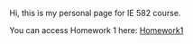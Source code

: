
Hi, this is my personal page for IE 582 course.

You can access Homework 1 here:
[Homework1](Homework_1.html)
